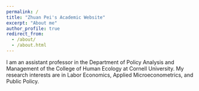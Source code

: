 ```yaml
---
permalink: /
title: "Zhuan Pei's Academic Website"
excerpt: "About me"
author_profile: true
redirect_from: 
  - /about/
  - /about.html
---
```


I am an assistant professor in the Department of Policy Analysis and Management of the College of Human Ecology at Cornell University. My research interests are in Labor Economics, Applied Microeconometrics, and Public Policy. 
